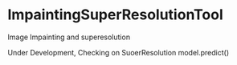 # ImpaintingSuperResolutionTool
Image Impainting and superesolution

Under Development, Checking on SuoerResolution model.predict() 
